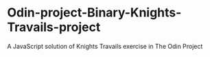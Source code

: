 # Odin-project-Binary-Knights-Travails-project
A JavaScript solution of Knights Travails exercise in The Odin Project 

